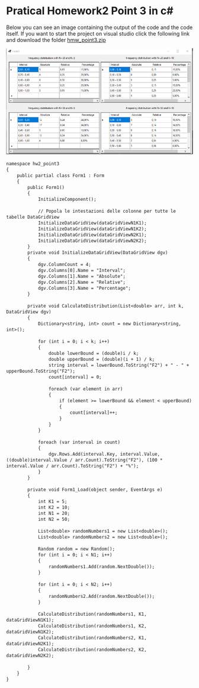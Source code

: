 # Pratical Homework2 Point 3 in c#

Below you can see an image containing the output of the code and the code itself. If you want to start the project on visual studio click the following link and download the folder [hmw_point3.zip](https://github.com/Garufi1962596/Garufi1962596.github.io/edit/main/_posts)

![it is not possible to view the image please click on the repository link](/HW2.png)

    namespace hw2_point3
    {
        public partial class Form1 : Form
        {
            public Form1()
            {
                InitializeComponent();
    
                // Popola le intestazioni delle colonne per tutte le tabelle DataGridView
                InitializeDataGridView(dataGridViewN1K1);
                InitializeDataGridView(dataGridViewN1K2);
                InitializeDataGridView(dataGridViewN2K1);
                InitializeDataGridView(dataGridViewN2K2);
            }
            private void InitializeDataGridView(DataGridView dgv)
            {
                dgv.ColumnCount = 4;
                dgv.Columns[0].Name = "Interval";
                dgv.Columns[1].Name = "Absolute";
                dgv.Columns[2].Name = "Relative";
                dgv.Columns[3].Name = "Percentage";
            }
    
            private void CalculateDistribution(List<double> arr, int k, DataGridView dgv)
            {
                Dictionary<string, int> count = new Dictionary<string, int>();
    
                for (int i = 0; i < k; i++)
                {
                    double lowerBound = (double)i / k;
                    double upperBound = (double)(i + 1) / k;
                    string interval = lowerBound.ToString("F2") + " - " + upperBound.ToString("F2");
                    count[interval] = 0;
    
                    foreach (var element in arr)
                    {
                        if (element >= lowerBound && element < upperBound)
                        {
                            count[interval]++;
                        }
                    }
                }
    
                foreach (var interval in count)
                {
                    dgv.Rows.Add(interval.Key, interval.Value, ((double)interval.Value / arr.Count).ToString("F2"), (100 * interval.Value / arr.Count).ToString("F2") + "%");
                }
            }
    
            private void Form1_Load(object sender, EventArgs e)
            {
                int K1 = 5;
                int K2 = 10;
                int N1 = 20;
                int N2 = 50;
    
                List<double> randomNumbers1 = new List<double>();
                List<double> randomNumbers2 = new List<double>();
    
                Random random = new Random();
                for (int i = 0; i < N1; i++)
                {
                    randomNumbers1.Add(random.NextDouble());
                }
    
                for (int i = 0; i < N2; i++)
                {
                    randomNumbers2.Add(random.NextDouble());
                }
    
                CalculateDistribution(randomNumbers1, K1, dataGridViewN1K1);
                CalculateDistribution(randomNumbers1, K2, dataGridViewN1K2);
                CalculateDistribution(randomNumbers2, K1, dataGridViewN2K1);
                CalculateDistribution(randomNumbers2, K2, dataGridViewN2K2);
    
            }
        }
    }
